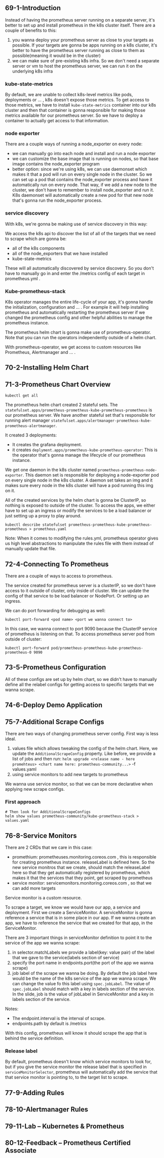 ## 69-1-Introduction
Instead of having the prometheus server running on a separate server, it's better to set up and install prometheus in the 
k8s cluster itself. There are a couple of benefits to this:
1. you wanna deploy your prometheus server as close to your targets as possible. If your targets are gonna be apps running on a
k8s cluster, it's better to have the prometheus server running as close to them as possible(meaning it would be in the cluster)
2. we can make sure of pre-existing k8s infra. So we don't need a separate server or vm to host the prometheus server, we can run it
on the underlying k8s infra

### kube-state-metrics
By default, we are unable to collect k8s-level metrics like pods, deployments or ... , k8s doesn't expose those metrics.
To get access to those metrics, we have to install `kube-state-metrics` container into our k8s cluster and then that container
is gonna responsible for making those metrics available for our prometheus server. So we have to deploy a container to actually
get access to that information.

### node exporter
There are a couple ways of running a node_exporter on every node:
- we can manually go into each node and install and run a node exporter
- we can customize the base image that is running on nodes, so that base image contains the node_exporter program
- better option: since we're using k8s, we can use daemonset which makes it that a pod will run on every single node in the cluster.
So we can set up a pod that contains the node_exporter process and have it automatically run on every node. That way, if we add a
new node to the cluster, we don't have to remember to install node_exporter and run it. K8s daemonset will automatically create a new
pod for that new node that's gonna run the node_exporter process.

### service discovery
With k8s, we're gonna be making use of service discovery in this way:

We access the k8s api to discover the list of all of the targets that we need to scrape which are gonna be:
- all of the k8s components 
- all of the node_exporters that we have installed
- kube-state-metrics

These will all automatically discovered by service discovery. So you don't have to manually go in and enter the /metrics config of
each target in prometheus.yml .

### Kube-prometheus-stack
K8s operator manages the entire life-cycle of your app, it's gonna handle the initialization, configuration and ... . For example
it will help installing prometheus and automatically restarting the prometheus server if we changed the prometheus config and other 
helpful abilities to manage the prometheus instance.

The prometheus helm chart is gonna make use of prometheus-operator. Note that you can run the operators independently outside of
a helm chart.

With prometheus-operator, we get access to custom resources like Prometheus, Alertmanager and ... . 

## 70-2-Installing Helm Chart

## 71-3-Prometheus Chart Overview
```shell
kubectl get all
```
The prometheus helm chart created 2 stateful sets. The `statefulset.apps/prometheus-prometheus-kube-prometheus-prometheus` is
our prometheus server. We have another stateful set that's responsible for running
alert manager `statefulset.apps/alertmanager-prometheus-kube-prometheus-alertmanager`.

It created 3 deployments:
- It creates the grafana deployment.
- it creates `deplyment.apps/prometheus-kube-prometheus-operator`: This is the operator that's gonna manage the lifecycle of our
prometheus instance.

We get one daemon in the k8s cluster named `prometheus-prometheus-node-exporter`. This daemon set is responsible for deploying a
node-exporter pod on every single node in the k8s cluster. A daemon set takes an img and it makes sure every node in the k8s cluster
will have a pod running this img on it.

All of the created services by the helm chart is gonna be ClusterIP, so nothing is exposed to outside of the cluster. To access
the apps, we either have to set up an ingress or modify the services to be a load balancer or just setting up a proxy to play around.

```shell
kubectl describe statefulset prometheus-prometheus-kube-prometheus-prometheus > prometheus.yaml
```

Note: When it comes to modifying the rules.yml, prometheus operator gives us high level abstractions to manipulate the 
rules file with them instead of manually update that file.

## 72-4-Connecting To Prometheus
There are a couple of ways to access to prometheus.

The service created for prometheus server is a clusterIP, so we don't have access to it outside of cluster, only inside of cluster.
We can update the config of that service to be load balancer or NodePort. Or setting up an ingress.

We can do port forwarding for debugging as well:
```shell
kubectl port-forward <pod name> <port we wanna connect to>
```
In this case, we wanna connect to port 9090 because the ClusterIP service of prometheus is listening on that.
To access prometheus server pod from outside of cluster:
```shell
kubectl port-forward pod/prometheus-prometheus-kube-prometheus-prometheus-0 9090
```

## 73-5-Prometheus Configuration
All of these configs are set up by helm chart, so we didn't have to manually define all the relabel configs for getting access
to specific targets that we wanna scrape.

## 74-6-Deploy Demo Application

## 75-7-Additional Scrape Configs
There are two ways of changing prometheus server config. First way is less ideal.
1. values file which allows tweaking the config of the helm chart. Here, we update the `AdditionalScrapeConfig` property. 
Like before, we provide a list of jobs and then run: 
`helm upgrade <release name - here promehteus> <chart name here: prometheus-community...>` -f values.yaml 
2. using service monitors to add new targets to prometheus

We wanna use service monitor, so that we can be more declarative when applying new scrape configs.

### First approach
```shell
# Then look for AdditionalScrapeConfigs
helm show values prometheus-community/kube-prometheus-stack > values.yaml
```

## 76-8-Service Monitors
There are 2 CRDs that we care in this case:
- promethium: prometheuses.monitoring.coreos.com , this is responsible for creating prometheus instance. releaseLabel is defined
here. So the new service monitros that we create, should match the releaseLabel here so that they get automatically registered by prometheus,
which makes it that the services that they point, get scraped by prometheus
- service monitor: servicemonitors.monitoring.coreos.com , so that we can add more targets

Service monitor is a custom resource.

To scrape a target, we know we would have our app, a service and deployment. First we create a ServiceMonitor. A serviceMonitor is gonna
reference a service that is in some place in our app. If we wanna create an app, we have to reference the service that we created for that app,
in the ServiceMonitor.

There are 3 important things in serviceMonitor definition to point it to the service of the app we wanna scrape:
1. in selector.matchLabels we provide a label(key: value pair) of the label that we gave to the service(labels section of service)
2. specify the port name in endpoints.port(the port of the app we wanna scrape)
3. job label of the scrape we wanna be doing. By default the job label here would be the name of the k8s service of the app we wanna scrape.
We can change the value fo this label using `spec.jobLabel`. The value of `spec.jobLabel` should match with a key in labels section of the service.
In the slide, job is the value of jobLabel in ServiceMonitor and a key in labels section of the service.

Notes:
- The endpoint.interval is the interval of scrape.
- endpoints.path by default is /metrics

With this config, prometheus will know it should scrape the app that is behind the service definition.

### Release label
By default, prometheus doesn't know which service monitors to look for, but if you give the service monitor the release label
that is specified in `serviceMonitorSelector`, prometheus will automatically add the service that that service monitor is pointing to,
to the target list to scrape.

## 77-9-Adding Rules

## 78-10-Alertmanager Rules
## 79-11-Lab – Kubernetes & Prometheus
## 80-12-Feedback – Prometheus Certified Associate